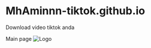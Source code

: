 # MhAminnn-tiktok.github.io
Download video tiktok anda

Main page
![Logo](https://imgur.com/a/8Oa2iBq)
